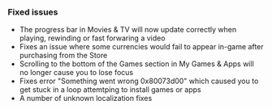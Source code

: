 ### Fixed issues
- The progress bar in Movies & TV will now update correctly when playing, rewinding or fast forwaring a video
- Fixes an issue where some currencies would fail to appear in-game after purchasing from the Store
- Scrolling to the bottom of the Games section in My Games & Apps will no longer cause you to lose focus
- Fixes error "Something went wrong 0x80073d00" which caused you to get stuck in a loop attemtping to install games or apps
- A number of unknown localization fixes